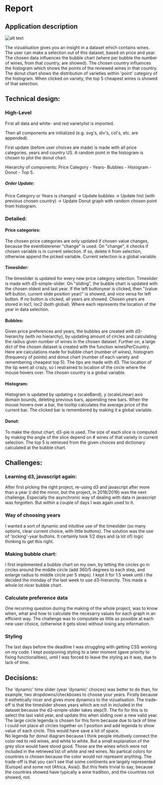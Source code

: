 # Report

## Application description
![alt text](https://enrikosiossifidis.github.io/progproject/doc/pictures/wholepic.png)

The vizualisation gives you an insight in a dataset which contains wines. The user can make a selection out of this dataset, based on price and year. The chosen data influences the bubble chart (where per bubble the number of wines, from that country, are showed). The chosen country influences the histogram which shows the points of the reviewed wines in that country. The donut chart shows the distribution of varieties within 'point' category of the histogram. When clicked on variety, the top 5 cheapest wines is showed of that selection.

## Technical design:
### High-Level

First all data and white- and red varietylist is imported. 

Then all components are initialized (e.g. svg's, div's, col's, etc. are appended).

First update (before user choices are made) is made with all price categories, years and country US. A random point in the histogram is chosen to plot the donut chart.

Hierarchy of components: Price Category - Years- Bubbles - Histogram - Donut - Top 5.

##### Order Update: 
Price Category or Years is changed -> Update bubbles -> Update hist (with previous chosen country) -> Update Donut graph with random chosen point from histogram.

### Detailed:
#### Price categories: 
The chosen price categories are only updated if chosen value changes, because the eventlisterener "change" is used. On "change", it checks if chosen variable is in current selection. If so, delete it from selection, otherwise append the picked variable. Current selection is a global variable. 
#### Timeslider: 
The timeslider is updated for every new price category selection. Timeslider is made with d3-simple-slider. On "sliding", the bubble chart is updated with the chosen oldest and last year. If the left buttonyear is clicked, then "(value left button, current slide position year)" is showed, and vice versa for left button. If no button is clicked, all years are showed. Chosen years are stored in loc1, loc2 (both global). Where each represents the location of the year in data selection.

#### Bubbles: 
Given price preferences and years, the bubbles are created with d3-hierarchy (with no hierarchy), by updating amount of circles and calculating the radius given number of wines in the chosen dataset. Further on, a large dict of the chosen dataset is created with the function winesPerCountry. Here are calculations made for bubble chart (number of wines), histogram (frequency of points) and donut chart (number of each variety and remembering cheapest top 5). The tips are made with d3. The location of the tip went all crazy, so I restrained to location of the circle where the mouse hovers over. The chosen country is a global variable.

#### Histogram:
Histogram is updated by updating x (scaleBand), y (scaleLinear) axis domain bounds, deleting previous bars, appending new bars. When the mouse hovers over a bar, the tooltip calculates the average price of the current bar. The clicked bar is remembered by making it a global variable. 

#### Donut:
To make the donut chart, d3-pie is used. The size of each slice is computed by making the angle of the slice depend on # wines of that variety in current selection. The top 5 is retrieved from the given choices and dictionary calculated at the bubble chart.

## Challenges: 

### Learning d3, javascript again:
After first picking the right project, re-using d3 and javascript after more than a year (i did the minor, but the project, in 2018/2019) was the next challenge. Especially the asynchronic way of dealing with data in javascript was forgotten. But within a couple of days I was again used to it.

### Way of choosing years
I wanted a sort of dynamic and intuitive use of the timeslider (so many options, clear current choice, with little buttons). The solution was the use of 'locking'-year buttons. It certainly took 1/2 days and (a lot of) logic thinking to get this right.  

### Making bubble chart:
I first implemented a bubble chart on my own, by letting the circles go in circles around the middle circle (add 360/5 degrees to each step, and enlarge radius to middle circle per 5 steps). I kept it for 1.5 week until i the decided the monday of the last week to use d3-hierarchy. This made a whole lot nicer bubble chart. 

### Calculate preference data
One recurring question during the making of the whole project, was to know when, what and how to calculate the necesarry values for each graph in an efficient way. The challenge was to computate as little as possible at each new user choice, (otherwise it gets slow) without losing any information.

### Styling
The last days before the deadline I was struggling with getting CSS working on my code. I kept postponing styling to a later moment (gave priority to fixing functionalities), until I was forced to leave the styling as it was, due to lack of time. 

## Decisions: 
The 'dynamic' time slider (year 'dynamic' choices) was better to do than, for example, two dropdowns/checkboxes to choose your years. Firstly because it esthetically nicer and gives more dynamics to the vizualisation. The trade-off is that the timeslider shows years which are not in included in the dataset because the d3-simple-slider takes step(1). The fix for this is to select the last valid year, and update this when sliding over a new valid year.
The large circle legenda is chosen for this form because due to lack of time I could not place all circles together on 1 position and add legenda to show value of each circle. This would have save a lot of space.  
No legenda for donut diagram because I think people intuitively connect the color red to red wines, and white to white. But a small explanation of the grey slice would have stood good. Those are the wines which were not included in the retrieved list of white and red wines.
No partical colors for countries is chosen because the color would not represent anything. The trade-off is that you can't see that some continents are largely represented (Europe) and some not (Africa, Asia)). But this feels trivial to say, because the countries showed have typically a wine tradition, and the countries not showed, not.    